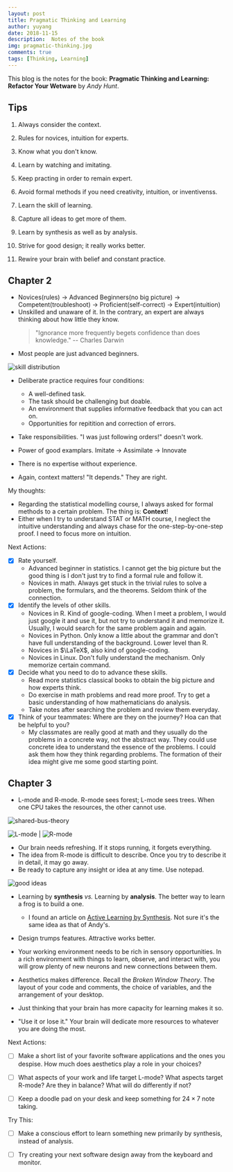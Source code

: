 ```yaml
---
layout: post
title: Pragmatic Thinking and Learning
author: yuyang
date: 2018-11-15
description:  Notes of the book
img: pragmatic-thinking.jpg
comments: true
tags: [Thinking, Learning]
---
```


This blog is the notes for the book: **Pragmatic Thinking and Learning: Refactor Your Wetware** by *Andy Hunt*.

## Tips

1. Always consider the context.


2. Rules for novices, intuition for experts.
3. Know what you don't know.
4. Learn by watching and imitating.
5. Keep practing in order to remain expert.
6. Avoid formal methods if you need creativity, intuition, or inventivenss.
7. Learn the skill of learning.

8. Capture all ideas to get more of them.
9. Learn by synthesis as well as by analysis.
10. Strive for good design; it really works better.
11. Rewire your brain with belief and constant practice.

## Chapter 2

- Novices(rules) -> Advanced Beginners(no big picture) -> Competent(troubleshoot) -> Proficient(self-correct) -> Expert(intuition)
- Unskilled and unaware of it. In the contrary, an expert are always thinking about how little they know.
    > "Ignorance more frequently begets confidence than does knowledge." -- Charles Darwin
- Most people are just advanced beginners.

![skill distribution]({{site.baseurl}}/assets/img/skill-dist.jpg)

- Deliberate practice requires four conditions: 
    - A well-defined task.
    - The task should be challenging but doable.
    - An environment that supplies informative feedback that you can act on.
    - Opportunities for repitition and correction of errors.

- Take responsibilities. "I was just following orders!" doesn't work.
- Power of good examplars. Imitate -> Assimilate -> Innovate
- There is no expertise without experience.
- Again, context matters! "It depends." They are right.

My thoughts:

- Regarding the statistical modelling course, I always asked for formal methods to a certain problem. The thing is: **Context**!
- Either when I try to understand STAT or MATH course, I neglect the intuitive understanding and always chase for the one-step-by-one-step proof. I need to focus more on intuition.

Next Actions:

- [x] Rate yourself.
    - Advanced beginner in statistics. I cannot get the big picture but the good thing is I don't just try to find a formal rule and follow it.
    - Novices in math. Always get stuck in the trivial rules to solve a problem, the formulars, and the theorems. Seldom think of the connection.
- [x] Identify the levels of other skills.
    - Novices in R. Kind of google-coding. When I meet a problem, I would just google it and use it, but not try to understand it and memorize it. Usually, I would search for the same problem again and again.
    - Novices in Python. Only know a little about the grammar and don't have full understanding of the background. Lower level than R.
    - Novices in $\LaTeX$, also kind of google-coding.
    - Novices in Linux. Don't fully understand the mechanism. Only memorize certain command.
- [x] Decide what you need to do to advance these skills.
    - Read more statistics classical books to obtain the big picture and how experts think.
    - Do exercise in math problems and read more proof. Try to get a basic understanding of how mathematicians do analysis.
    - Take notes after searching the problem and review them everyday.
- [x] Think of your teammates: Where are they on the journey? Hoa can that be helpful to you?
    - My classmates are really good at math and they usually do the problems in a concrete way, not the abstract way. They could use concrete idea to understand the essence of the problems. I could ask them how they think regarding problems. The formation of their idea might give me some good starting point.


## Chapter 3

- L-mode and R-mode. R-mode sees forest; L-mode sees trees. When one CPU takes the resources, the other cannot use.

![shared-bus-theory](/assets/img/shared-bus-theory.jpg)

![L-mode](/assets/img/l-mode.jpg) | ![R-mode](/assets/img/r-mode.jpg)

- Our brain needs refreshing. If it stops running, it forgets everything.
- The idea from R-mode is difficult to describe. Once you try to describe it in detail, it may go away.
- Be ready to capture any insight or idea at any time. Use notepad.

![good ideas](/assets/img/good-idea.jpg)

-  Learning by **synthesis** *vs.* Learning by **analysis**. The better way to learn a frog is to build a one.
    - I found an article on [Active Learning by Synthesis](http://tom.spiglanin.com/2012/05/learning-by-synthesis/). Not sure it's the same idea as that of Andy's.

- Design trumps features. Attractive works better.
- Your working environment needs to be rich in sensory opportunities. In a rich environment with things to learn, observe, and interact with, you will grow plenty of new neurons and new connections between them.
- Aesthetics makes difference. Recall the *Broken Window Theory*. The layout of your code and comments, the choice of variables, and the arrangement of your desktop.
- Just thinking that your brain has more capacity for learning makes it so.
- "Use it or lose it." Your brain will dedicate more resources to whatever you are doing the most.


Next Actions:

- [ ] Make a short list of your favorite software applications and the ones you despise. How much does aesthetics play a role in your choices?
- [ ] What aspects of your work and life target L-mode? What aspects target R-mode? Are they in balance? What will do differently if not?
- [ ] Keep a doodle pad on your desk and keep something for $24 \times 7$ note taking.


Try This:

- [ ] Make a conscious effort to learn something new primarily by synthesis, instead of analysis.
- [ ] Try creating your next software design away from the keyboard and monitor.


##




    